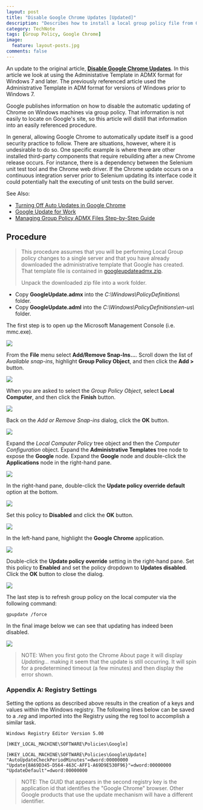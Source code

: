 ```yaml
---
layout: post
title: "Disable Google Chrome Updates [Updated]"
description: "Describes how to install a local group policy file from Google to disable Chrome's automatic updating."
category: TechNote
tags: [Group Policy, Google Chrome]
image: 
  feature: layout-posts.jpg
comments: false
---
```


An update to the original article, [**Disable Google Chrome Updates**](/technote/disable-google-chrome-updates/). In this article we look at using the Administative Template in ADMX format for Windows 7 and later. The previously referenced article used the Administrative Template in ADM format for versions of Windows prior to Windows 7.

<!-- more -->

Google publishes information on how to disable the automatic updating of Chrome on Windows machines via group policy. That information is not easily to locate on Google's site, so this article will distill that information into an easily referenced procedure.

In general, allowing Google Chrome to automatically update itself is a good security practice to follow. There are situations, however, where it is undesirable to do so. One specific example is where there are other installed third-party components that require rebuilding after a new Chrome release occurs. For instance, there is a dependency between the Selenium unit test tool and the Chrome web driver. If the Chrome update occurs on a continuous integration server prior to Selenium updating its interface code it could potentially halt the executing of unit tests on the build server.

See Also: 

- [Turning Off Auto Updates in Google Chrome](http://www.chromium.org/administrators/turning-off-auto-updates)
- [Google Update for Work](https://support.google.com/chrome/a/answer/6350036)
- [Managing Group Policy ADMX Files Step-by-Step Guide](https://msdn.microsoft.com/en-us/library/bb530196.aspx)

## Procedure ##

>This procedure assumes that you will be performing Local Group policy changes to a single server and that you have already downloaded the administrative template that Google has created. That template file is contained in [googleupdateadmx.zip](http://dl.google.com/update2/enterprise/googleupdateadmx.zip).
>
>Unpack the downloaded zip file into a work folder. 
>
- Copy **GoogleUpdate.admx** into the *C:\\Windows\\PolicyDefinitions\\* folder.
- Copy **GoogleUpdate.adml** into the *C:\\Windows\\PolicyDefinitions\\en-us\\* folder.

The first step is to open up the Microsoft Management Console (i.e. mmc.exe).

![](/images/posts/disable-google-chrome-update-updated-01.png)

From the **File** menu select **Add/Remove Snap-Ins...**. Scroll down the list of *Available snap-ins*, highlight **Group Policy Object**, and then click the **Add >** button.

![](/images/posts/disable-google-chrome-update-updated-02.png)

When you are asked to select the *Group Policy Object*, select **Local Computer**, and then click the **Finish** button.

![](/images/posts/disable-google-chrome-update-updated-03.png)

Back on the *Add or Remove Snap-ins* dialog, click the **OK** button.

![](/images/posts/disable-google-chrome-update-updated-04.png)

Expand the *Local Computer Policy* tree object and then the *Computer Configuration* object. Expand the **Administrative Templates** tree node to expose the **Google** node. Expand the **Google** node and double-click the **Applications** node in the right-hand pane.

![](/images/posts/disable-google-chrome-update-updated-05.png)

In the right-hand pane, double-click the **Update policy override default** option at the bottom.

![](/images/posts/disable-google-chrome-update-updated-06.png)

Set this policy to **Disabled** and click the **OK** button.

![](/images/posts/disable-google-chrome-update-updated-07.png)

In the left-hand pane, highlight the **Google Chrome** application.

![](/images/posts/disable-google-chrome-update-updated-08.png)

Double-click the **Update policy override** setting in the right-hand pane. Set this policy to **Enabled** and set the policy dropdown to **Updates disabled**. Click the **OK** button to close the dialog.

![](/images/posts/disable-google-chrome-update-updated-09.png)

The last step is to refresh group policy on the local computer via the following command:

```
gpupdate /force
```

In the final image below we can see that updating has indeed been disabled.

![](/images/posts/disable-google-chrome-update-10.png)

> NOTE: When you first goto the Chrome About page it will display *Updating...* making it seem that the update is still occurring. It will spin for a predetermined timeout (a few minutes) and then display the error shown.

### Appendix A: Registry Settings

Setting the options as described above results in the creation of a keys and values within the Windows registry. The following lines below can be saved to a *.reg* and imported into the Registry using the reg tool to accomplish a similar task.

```
Windows Registry Editor Version 5.00
 
[HKEY_LOCAL_MACHINE\SOFTWARE\Policies\Google]
 
[HKEY_LOCAL_MACHINE\SOFTWARE\Policies\Google\Update]
"AutoUpdateCheckPeriodMinutes"=dword:00000000
"Update{8A69D345-D564-463C-AFF1-A69D9E530F96}"=dword:00000000
"UpdateDefault"=dword:00000000
```

> NOTE: The GUID that appears in the second registry key is the application id that identifies the "Google Chrome" browser. Other Google products that use the update mechanism will have a different identifier.

